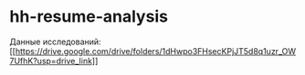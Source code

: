 # hh-resume-analysis

Данные исследований: [[https://drive.google.com/drive/folders/1dHwpo3FHsecKPjJT5d8q1uzr_OW7UfhK?usp=drive_link]]
